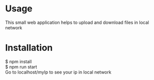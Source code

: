 # Usage
This small web application helps to upload and download files in local network

# Installation
$ npm install<br>
$ npm run start<br>
Go to localhost/myIp to see your ip in local network
